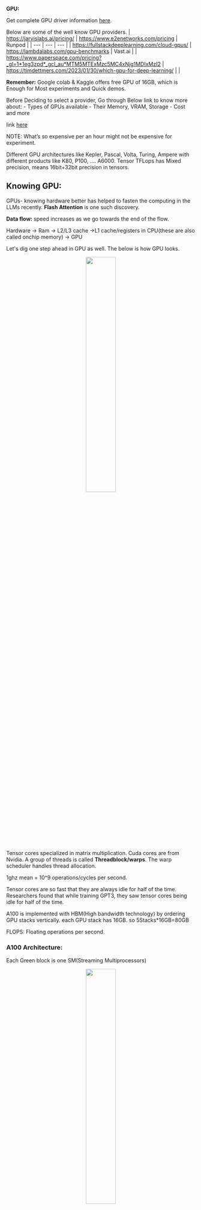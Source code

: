 **GPU:**

Get complete GPU driver information [here](https://gist.github.com/PrithivirajDamodaran/c7d95560f185fc4a75af6a4496eca258).

Below are some of the well know GPU providers.
| https://jarvislabs.ai/pricing/ | https://www.e2enetworks.com/pricing | Runpod |
| --- | --- | --- |
| https://fullstackdeeplearning.com/cloud-gpus/ | https://lambdalabs.com/gpu-benchmarks | Vast.ai |
| https://www.paperspace.com/pricing?_gl=1*1eg3zpd*_gcl_au*MTM5MTExMzc5MC4xNjg1MDIxMzI2 | https://timdettmers.com/2023/01/30/which-gpu-for-deep-learning/ |  |


**Remember:** Google colab & Kaggle offers free GPU of 16GB, which is Enough for Most experiments and Quick demos.

Before Deciding to select a provider, Go through Below link to know more about:
    - Types of GPUs available
    - Their Memory, VRAM, Storage
    - Cost and more

link [here](https://fullstackdeeplearning.com/cloud-gpus/)

NOTE: What’s so expensive per an hour might not be expensive for experiment. 

Different GPU architectures like Kepler, Pascal, Volta, Turing, Ampere with different products like K80, P100, …. A6000. Tensor TFLops has Mixed precision, means 16bit+32bit precision in tensors.


## Knowing GPU:

GPUs- knowing hardware better has helped to fasten the computing in the LLMs recently. **Flash Attention** is one such discovery.

**Data flow:** speed increases as we go towards the end of the flow.

Hardware → Ram → L2/L3 cache →L1 cache/registers in CPU(these are also called onchip memory) → GPU

Let's dig one step ahead in GPU as well. The below is how GPU looks. 

<p align="center" width="100%">
    <img width="40%" src="../imgs/GPU1.png"></img>
</p>

Tensor cores specialized in matrix multiplication. Cuda cores are from Nvidia. A group of threads is called **Threadblock/warps**. The warp scheduler handles thread allocation.

1ghz mean = 10^9 operations/cycles per second.

Tensor cores are so fast that they are always idle for half of the time. Researchers found that while training GPT3, they saw tensor cores being idle for half of the time.

A100 is implemented with HBM(High bandwidth technology) by ordering GPU stacks vertically. each GPU stack has 16GB. so 5Stacks*16GB=80GB

FLOPS: Floating operations per second.

### A100 Architecture:

Each Green block is one SM(Streaming Multiprocessors)

<p align="center" width="100%">
    <img width="40%" src="../imgs/GPU2.png"></img>
</p>

A more closer look into 1 SM(streaming multiprocessors): we can see L1 cache and L0 cache. we also see Warp Scheduler that schedules Threads properly.

<p align="center" width="100%">
    <img width="40%" src="../imgs/GPU3.png"></img>
</p>
